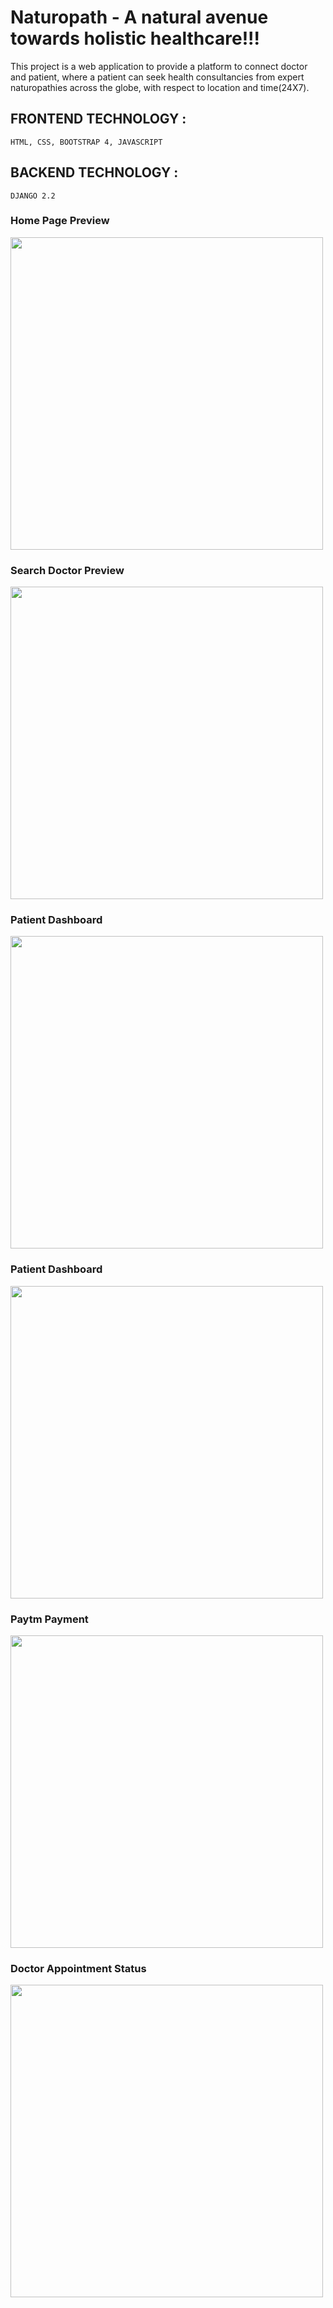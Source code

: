 # Naturopath - A natural avenue towards holistic healthcare!!!
This project is a web application to provide a platform to connect doctor and patient, where a patient can seek health consultancies from expert naturopathies across the globe, with respect to location and time(24X7).

## FRONTEND TECHNOLOGY :
    HTML, CSS, BOOTSTRAP 4, JAVASCRIPT
## BACKEND TECHNOLOGY :
    DJANGO 2.2



### Home Page Preview
<img src="Screenshots%20(naturopath)/patient%20home.jpg" width="500">

### Search Doctor Preview
<img src="Screenshots%20(naturopath)/Search%20all%20doctor.png"  width="500">

### Patient Dashboard
<img src="Screenshots%20(naturopath)/Patient%20Dashboard.png"  width="500">

### Patient Dashboard
<img src="Screenshots%20(naturopath)/Doctor%20Dashboard.png"  width="500">

### Paytm Payment
<img src="Screenshots%20(naturopath)/Payment.png"  width="500">

### Doctor Appointment Status
<img src="Screenshots%20(naturopath)/Doctor%20-%20Appointment%20Status.png"  width="500">
